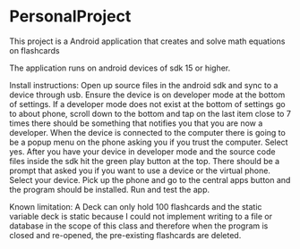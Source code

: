# PersonalProject
This project is a Android application that creates and solve math equations on flashcards

The application runs on android devices of sdk 15 or higher.  

Install instructions: 
	Open up source files in the android sdk and sync to a device through usb. Ensure the device is on developer mode at the bottom of settings. If a developer mode does not exist at the bottom of settings go to about phone, scroll down to the bottom and tap on the last item close to 7 times there should be something that notifies you that you are now a developer. When the device is connected to the computer there is going to be a popup menu on the phone asking you if you trust the computer. Select yes. After you have your device in developer mode and the source code files inside the sdk hit the green play button at the top. There should be a prompt that asked you if you want to use a device or the virtual phone. Select your device. Pick up the phone and go to the central apps button and the program should be installed. Run and test the app.

Known limitation: 
	A Deck can only hold 100 flashcards and the static variable deck is static because I could not implement writing to a file or database in the scope of this class and therefore when the program is closed and re-opened, the pre-existing flashcards are deleted.
